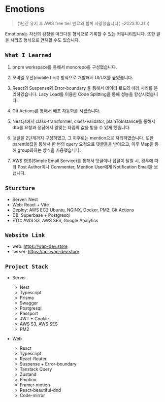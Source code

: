 # Emotions 
> (1년간 유지 후 AWS free tier 만료와 함께 사망했습니다( ~2023.10.31 ))

Emotions는 자신의 감정을 마크다운 형식으로 기록할 수 있는 커뮤니티입니다.
또한 글을 시리즈 형식으로 연재할 수도 있습니다.

## `What I Learned`

1. pnpm workspace를 통해서 monorepo를 구성했습니다.

2. 모바일 우선(mobile first) 방식으로 개발해서 UI/UX를 높였습니다.

3. React의 Suspense와 Error-boundary 을 통해서 데이터 로드와 에러 처리를 분리하였습니다. Lazy Load를 이용한 Code Splitting을 통해 성능을 향상시켰습니다.

4. Git Actions를 통해서 배포 자동화를 시켰습니다.

5. Nest.js에서 class-transformer, class-validator, plainToInstance를 통해서 dto를 요청과 응답에서 알맞는 타입의 값을 받을 수 있게 했습니다.

6. 댓글을 2단계까지 구성하였고, 그 이후로는 mention으로 처리하였습니다. 또한 parentId값을 통해서 한 번의 query 요청으로 댓글들을 받아오고, 이후 Map을 통해 group화하는 방식을 사용했습니다.

7. AWS SES(Simple Email Service)를 통해서 댓글이나 답글이 달릴 시, 경우에 따라 Post Author이나 Commenter, Mention User에게 Notification Email을 보냅니다.

## `Sturcture`

- Server: Nest
- Web: React + Vite
- Deploy: AWS EC2 Ubuntu, NGINX, Docker, PM2, Git Actions
- DB: Superbase + Postgresql
- ETC: AWS S3, AWS SES, Google Analytics

## `Website Link`

- web: <https://wap-dev.store>
- server: <https://api.wap-dev.store>

## `Project Stack`

- Server

  - Nest
  - Typescript
  - Prisma
  - Swagger
  - Postgresql
  - Passport
  - JWT + Cookie
  - AWS S3, AWS SES
  - PM2

- Web
  - React
  - Typescript
  - React-Router
  - Suspense + Error-boundary
  - Tanstack Query
  - Zustand
  - Emotion
  - Framer-motion
  - React-beautiful-dnd
  - Code-mirror
